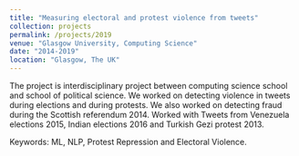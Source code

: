 ```yaml
---
title: "Measuring electoral and protest violence from tweets"
collection: projects
permalink: /projects/2019
venue: "Glasgow University, Computing Science"
date: "2014-2019"
location: "Glasgow, The UK"
---
```

The project is interdisciplinary project between computing science school and school of political science.
    We worked on detecting violence in tweets during elections and during protests.
    We also worked on detecting fraud during the Scottish referendum 2014.
    Worked with Tweets from Venezuela elections 2015, Indian elections 2016
    and Turkish Gezi protest 2013.

Keywords: ML, NLP, Protest Repression and Electoral Violence.
